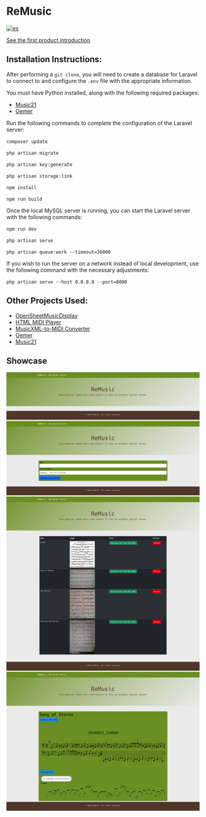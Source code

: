 # ReMusic
[![es](https://img.shields.io/badge/lang-es-red.svg)](https://github.com/SanQuilmas/ReMusic/blob/main/README.es.md)

[See the first product introduction](https://youtube.com/shorts/q2IjKk_yYT8?feature=share)

## Installation Instructions:

After performing a `git clone`, you will need to create a database for Laravel to connect to and configure the `.env` file with the appropriate information.

You must have Python installed, along with the following required packages:
- [Music21](https://pypi.org/project/music21/)
- [Oemer](https://pypi.org/project/oemer/)

Run the following commands to complete the configuration of the Laravel server:
```
composer update
```
```
php artisan migrate
```
```
php artisan key:generate
```
```
php artisan storage:link
```
```
npm install
```
```
npm run build
```

Once the local MySQL server is running, you can start the Laravel server with the following commands:

```
npm run dev
```
```
php artisan serve
```
```
php artisan queue:work --timeout=36000
```
If you wish to run the server on a network instead of local development, use the following command with the necessary adjustments:
```
php artisan serve --host 0.0.0.0 --port=8000
```

## Other Projects Used:
- [OpenSheetMusicDisplay](https://github.com/opensheetmusicdisplay/opensheetmusicdisplay)
- [HTML MIDI Player](https://github.com/cifkao/html-midi-player)
- [MusicXML-to-MIDI Converter](https://github.com/ianberman/MusicXML-to-MIDI-Converter/)
- [Oemer](https://github.com/BreezeWhite/oemer)
- [Music21](https://github.com/cuthbertLab/music21)

## Showcase
![](/ReMusic/Demo%20Images/ReMusic-Welcome.png)
![](/ReMusic/Demo%20Images/ReMusic-Create.png)
![](/ReMusic/Demo%20Images/ReMusic-Gallery.png)
![](/ReMusic/Demo%20Images/ReMusic-ShowDownload.png)
